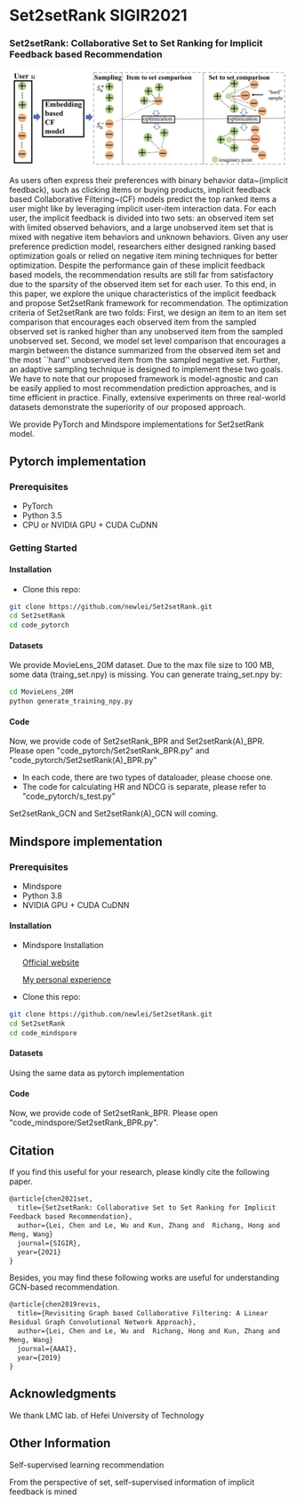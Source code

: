 # Set2setRank SIGIR2021

### **Set2setRank: Collaborative Set to Set Ranking for Implicit Feedback based Recommendation**

![Overall_framework](Figures/model.jpg)

As users often express their preferences with binary behavior data~(implicit feedback), such as clicking items or buying products, implicit feedback based Collaborative Filtering~(CF) models predict the top ranked items a user might like by leveraging implicit user-item interaction data. For each user, the implicit feedback is divided into two sets: an observed item set with limited observed behaviors, and a large unobserved item set that is mixed with negative item behaviors and unknown behaviors. Given any user preference prediction model, researchers either designed ranking based optimization goals or relied on negative item mining techniques for better optimization. Despite the performance gain of these implicit feedback based models, the recommendation results are still far from satisfactory due to the sparsity of the observed item set for each user. To this end, in this paper, we explore the unique characteristics of the implicit feedback and propose Set2setRank framework for recommendation. The optimization criteria of Set2setRank are two folds: First, we design an item to an item set comparison that encourages each observed item from the sampled observed set is ranked higher than any unobserved item from the sampled unobserved set. Second, we model set level comparison that encourages a margin between the distance summarized from the observed item set and the most ``hard'' unobserved item from the sampled negative set. Further, an adaptive sampling technique is designed to implement these two goals. We have to note that our proposed framework is model-agnostic and can be easily applied to most recommendation prediction approaches, and is time efficient in practice. Finally, extensive experiments on three real-world datasets demonstrate the superiority of our proposed approach. 

We provide PyTorch and Mindspore implementations for Set2setRank model.

## Pytorch implementation

### Prerequisites

- PyTorch
- Python 3.5
- CPU or NVIDIA GPU + CUDA CuDNN

### Getting Started

#### Installation

- Clone this repo:

```bash
git clone https://github.com/newlei/Set2setRank.git
cd Set2setRank
cd code_pytorch
```

#### Datasets

We provide MovieLens_20M dataset. Due to the max file size to 100 MB, some data (traing_set.npy) is missing. You can generate traing_set.npy by:
```bash
cd MovieLens_20M
python generate_training_npy.py
```

#### Code
Now, we provide code of Set2setRank_BPR and Set2setRank(A)_BPR.
Please open "code_pytorch/Set2setRank_BPR.py" and "code_pytorch/Set2setRank(A)_BPR.py"
- In each code, there are two types of dataloader, please choose one.
- The code for calculating HR and NDCG is separate, please refer to "code_pytorch/s_test.py"

Set2setRank_GCN and Set2setRank(A)_GCN will coming.


## Mindspore implementation

### Prerequisites

- Mindspore
- Python 3.8
- NVIDIA GPU + CUDA CuDNN

#### Installation

- Mindspore Installation

    [Official website](https://www.mindspore.cn/install/)

    [My personal experience](https://mp.weixin.qq.com/s/y8QBHicNBy6F0JoCpJQI2Q)

- Clone this repo:

```bash
git clone https://github.com/newlei/Set2setRank.git
cd Set2setRank
cd code_mindspore
```
#### Datasets
Using the same data as pytorch implementation

#### Code
Now, we provide code of Set2setRank_BPR.
Please open "code_mindspore/Set2setRank_BPR.py".


## Citation
If you find this useful for your research, please kindly cite the following paper.
```
@article{chen2021set,
  title={Set2setRank: Collaborative Set to Set Ranking for Implicit Feedback based Recommendation},
  author={Lei, Chen and Le, Wu and Kun, Zhang and  Richang, Hong and Meng, Wang}
  journal={SIGIR},
  year={2021}
}
```

Besides, you may find these following works are useful for understanding GCN-based recommendation.
```
@article{chen2019revis,
  title={Revisiting Graph based Collaborative Filtering: A Linear Residual Graph Convolutional Network Approach},
  author={Lei, Chen and Le, Wu and  Richang, Hong and Kun, Zhang and Meng, Wang}
  journal={AAAI},
  year={2019}
}
```

## Acknowledgments
We thank LMC lab. of Hefei University of Technology

## Other Information
Self-supervised learning recommendation


From the perspective of set, self-supervised information of implicit feedback is mined
 

